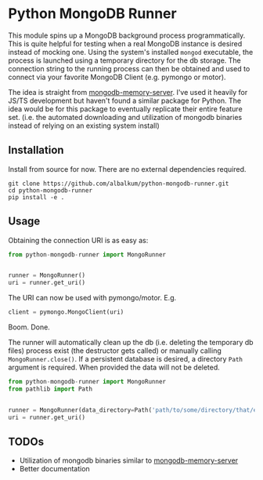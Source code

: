 # Python MongoDB Runner

This module spins up a MongoDB background process programmatically.  This is quite helpful for testing when a real MongoDB instance is desired instead of mocking one.  Using the system's installed `mongod` executable, the process is launched using a temporary directory for the db storage.  The connection string to the running process can then be obtained and used to connect via your favorite MongoDB Client (e.g. pymongo or motor).

The idea is straight from [mongodb-memory-server](https://github.com/nodkz/mongodb-memory-server).  I've used it heavily for JS/TS development but haven't found a similar package for Python.  The idea would be for this package to eventually replicate their entire feature set.  (i.e. the automated downloading and utilization of mongodb binaries instead of relying on an existing system install)

## Installation

Install from source for now.  There are no external dependencies required.

```
git clone https://github.com/albalkum/python-mongodb-runner.git
cd python-mongodb-runner
pip install -e .
```

## Usage

Obtaining the connection URI is as easy as:

```python
from python-mongodb-runner import MongoRunner


runner = MongoRunner()
uri = runner.get_uri()
```

The URI can now be used with pymongo/motor.  E.g.

```python
client = pymongo.MongoClient(uri)
```

Boom.  Done.

The runner will automatically clean up the db (i.e. deleting the temporary db files) process exist (the destructor gets called) or manually calling `MongoRunner.close()`.  If a persistent database is desired, a directory `Path` argument is required.  When provided the data will not be deleted.

```python
from python-mongodb-runner import MongoRunner
from pathlib import Path


runner = MongoRunner(data_directory=Path('path/to/some/directory/that/exists'))
uri = runner.get_uri()
```

## TODOs

* Utilization of mongodb binaries similar to [mongodb-memory-server](https://github.com/nodkz/mongodb-memory-server)
* Better documentation